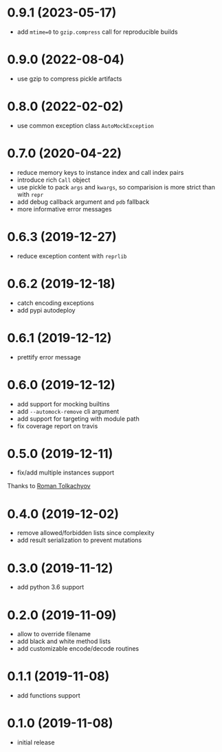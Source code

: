 # 0.9.1 (2023-05-17)
* add `mtime=0` to `gzip.compress` call for reproducible builds

# 0.9.0 (2022-08-04)
* use gzip to compress pickle artifacts

# 0.8.0 (2022-02-02)
* use common exception class `AutoMockException`

# 0.7.0 (2020-04-22)
* reduce memory keys to instance index and call index pairs
* introduce rich `Call` object
* use pickle to pack `args` and `kwargs`, so comparision is more strict than with `repr`
* add debug callback argument and `pdb` fallback
* more informative error messages

# 0.6.3 (2019-12-27)
* reduce exception content with `reprlib`

# 0.6.2 (2019-12-18)
* catch encoding exceptions
* add pypi autodeploy

# 0.6.1 (2019-12-12)
* prettify error message

# 0.6.0 (2019-12-12)
* add support for mocking builtins
* add `--automock-remove` cli argument
* add support for targeting with module path
* fix coverage report on travis

# 0.5.0 (2019-12-11)
* fix/add multiple instances support

Thanks to [Roman Tolkachyov](https://github.com/romantolkachyov)

# 0.4.0 (2019-12-02)
* remove allowed/forbidden lists since complexity
* add result serialization to prevent mutations

# 0.3.0 (2019-11-12)
* add python 3.6 support

# 0.2.0 (2019-11-09)
* allow to override filename
* add black and white method lists
* add customizable encode/decode routines

# 0.1.1 (2019-11-08)
* add functions support

# 0.1.0 (2019-11-08)
* initial release
